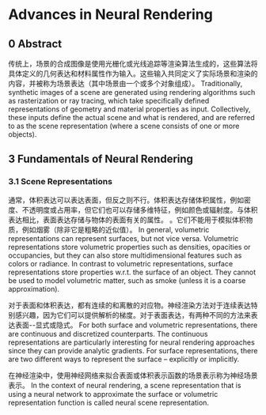 # Advances in Neural Rendering

## 0 Abstract

传统上，场景的合成图像是使用光栅化或光线追踪等渲染算法生成的，这些算法将具体定义的几何表达和材料属性作为输入。这些输入共同定义了实际场景和渲染的内容，并被称为场景表达（其中场景由一个或多个对象组成）。
Traditionally, synthetic images of a scene are generated using rendering algorithms such as rasterization or ray tracing, which take specifically defined representations of geometry and material properties as input. Collectively, these inputs define the actual scene and what is rendered, and are referred to as the scene representation (where a scene consists of one or more objects).



## 3 Fundamentals of Neural Rendering

### 3.1 Scene Representations

通常，体积表达可以表达表面，但反之则不行。体积表达存储体积属性，例如密度、不透明度或占用率，但它们也可以存储多维特征，例如颜色或辐射度。与体积表达相比，表面表达存储与物体的表面有关的属性。 。它们不能用于模拟体积物质，例如烟雾（除非它是粗略的近似值）。
In general, volumetric representations can represent surfaces, but not vice versa. Volumetric representations store volumetric properties such as densities, opacities or occupancies, but they can also store multidimensional features such as colors or radiance. In contrast to volumetric representations, surface representations store properties w.r.t. the surface of an object. They cannot be used to model volumetric matter, such as smoke (unless it is a coarse approximation).

对于表面和体积表达，都有连续的和离散的对应物。神经渲染方法对于连续表达特别感兴趣，因为它们可以提供解析的梯度。对于表面表达，有两种不同的方法来表达表面--显式或隐式。
For both surface and volumetric representations, there are continuous and discretized counterparts. The continuous representations are particularly interesting for neural rendering approaches since they can provide analytic gradients. For surface representations, there are two different ways to represent the surface – explicitly or implicitly.

在神经渲染中，使用神经网络来拟合表面或体积表示函数的场景表示称为神经场景表示。
In the context of neural rendering, a scene representation that is using a neural network to approximate the surface or volumetric representation function is called neural scene representation.

